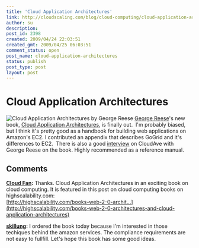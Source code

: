```yaml
---
title: 'Cloud Application Architectures'
link: http://cloudscaling.com/blog/cloud-computing/cloud-application-architectures/
author: su
description: 
post_id: 2398
created: 2009/04/24 22:03:51
created_gmt: 2009/04/25 06:03:51
comment_status: open
post_name: cloud-application-architectures
status: publish
post_type: post
layout: post
---
```


# Cloud Application Architectures

![Cloud Application Architectures by George Reese](http://neotactics.com/wp-content/uploads/2009/04/cloud-application-architectures.jpg) [George Reese](http://twitter.com/GeorgeReese)'s new book, [Cloud Application Architectures](http://www.amazon.com/Cloud-Application-Architectures-Applications-Infrastructure/dp/0596156367), is finally out.  I'm probably biased, but I think it's pretty good as a handbook for building web applications on Amazon's EC2. I contributed an appendix that describes GoGrid and it's differences to EC2.  There is also a good [interview](http://www.cloudave.com/link/an-interview-with-george-reese-about-his-new-cloud-computing-book) on CloudAve with George Reese on the book. Highly recommended as a reference manual.

## Comments

**[Cloud Fan](#88 "2009-04-27 04:45:01"):** Thanks. Cloud Application Architectures in an exciting book on cloud computing. It is featured in this post on cloud computing books on highscalability.com:  
[http://highscalability.com/books-web-2-0-archit...](http://highscalability.com/books-web-2-0-architectures-and-cloud-application-architectures)

**[skillung](#89 "2009-08-20 11:09:01"):** I ordered the book today because I'm interested in those techiques behind the amazon services. The compliance requirements are not easy to fullfill. Let's hope this book has some good ideas.

